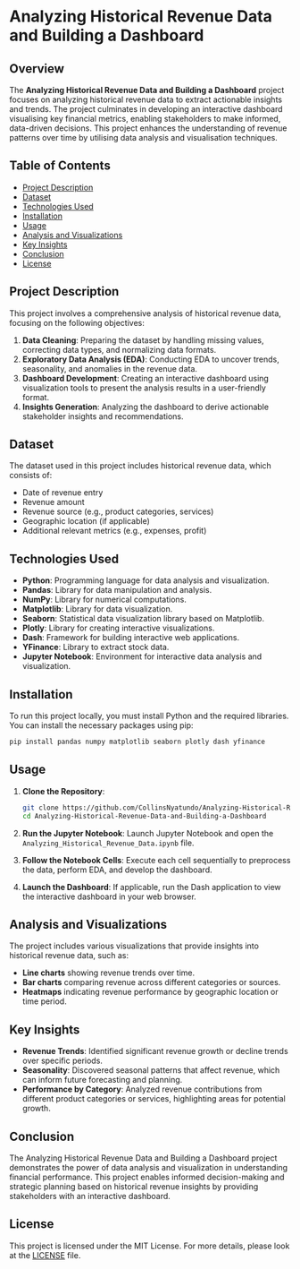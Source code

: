 # Analyzing Historical Revenue Data and Building a Dashboard

## Overview

The **Analyzing Historical Revenue Data and Building a Dashboard** project focuses on analyzing historical revenue data to extract actionable insights and trends. The project culminates in developing an interactive dashboard visualising key financial metrics, enabling stakeholders to make informed, data-driven decisions. This project enhances the understanding of revenue patterns over time by utilising data analysis and visualisation techniques.

## Table of Contents

- [Project Description](#project-description)
- [Dataset](#dataset)
- [Technologies Used](#technologies-used)
- [Installation](#installation)
- [Usage](#usage)
- [Analysis and Visualizations](#analysis-and-visualizations)
- [Key Insights](#key-insights)
- [Conclusion](#conclusion)
- [License](#license)

## Project Description

This project involves a comprehensive analysis of historical revenue data, focusing on the following objectives:

1. **Data Cleaning**: Preparing the dataset by handling missing values, correcting data types, and normalizing data formats.
2. **Exploratory Data Analysis (EDA)**: Conducting EDA to uncover trends, seasonality, and anomalies in the revenue data.
3. **Dashboard Development**: Creating an interactive dashboard using visualization tools to present the analysis results in a user-friendly format.
4. **Insights Generation**: Analyzing the dashboard to derive actionable stakeholder insights and recommendations.

## Dataset

The dataset used in this project includes historical revenue data, which consists of:

- Date of revenue entry
- Revenue amount
- Revenue source (e.g., product categories, services)
- Geographic location (if applicable)
- Additional relevant metrics (e.g., expenses, profit)

## Technologies Used

- **Python**: Programming language for data analysis and visualization.
- **Pandas**: Library for data manipulation and analysis.
- **NumPy**: Library for numerical computations.
- **Matplotlib**: Library for data visualization.
- **Seaborn**: Statistical data visualization library based on Matplotlib.
- **Plotly**: Library for creating interactive visualizations.
- **Dash**: Framework for building interactive web applications.
- **YFinance**: Library to extract stock data.
- **Jupyter Notebook**: Environment for interactive data analysis and visualization.

## Installation

To run this project locally, you must install Python and the required libraries. You can install the necessary packages using pip:

```bash
pip install pandas numpy matplotlib seaborn plotly dash yfinance
```

## Usage

1. **Clone the Repository**:
   ```bash
   git clone https://github.com/CollinsNyatundo/Analyzing-Historical-Revenue-Data-and-Building-a-Dashboard.git
   cd Analyzing-Historical-Revenue-Data-and-Building-a-Dashboard
   ```

2. **Run the Jupyter Notebook**:
   Launch Jupyter Notebook and open the `Analyzing_Historical_Revenue_Data.ipynb` file.

3. **Follow the Notebook Cells**:
   Execute each cell sequentially to preprocess the data, perform EDA, and develop the dashboard.

4. **Launch the Dashboard**:
   If applicable, run the Dash application to view the interactive dashboard in your web browser.

## Analysis and Visualizations

The project includes various visualizations that provide insights into historical revenue data, such as:

- **Line charts** showing revenue trends over time.
- **Bar charts** comparing revenue across different categories or sources.
- **Heatmaps** indicating revenue performance by geographic location or time period.

## Key Insights

- **Revenue Trends**: Identified significant revenue growth or decline trends over specific periods.
- **Seasonality**: Discovered seasonal patterns that affect revenue, which can inform future forecasting and planning.
- **Performance by Category**: Analyzed revenue contributions from different product categories or services, highlighting areas for potential growth.

## Conclusion

The Analyzing Historical Revenue Data and Building a Dashboard project demonstrates the power of data analysis and visualization in understanding financial performance. This project enables informed decision-making and strategic planning based on historical revenue insights by providing stakeholders with an interactive dashboard.

## License

This project is licensed under the MIT License. For more details, please look at the [LICENSE](LICENSE) file.
